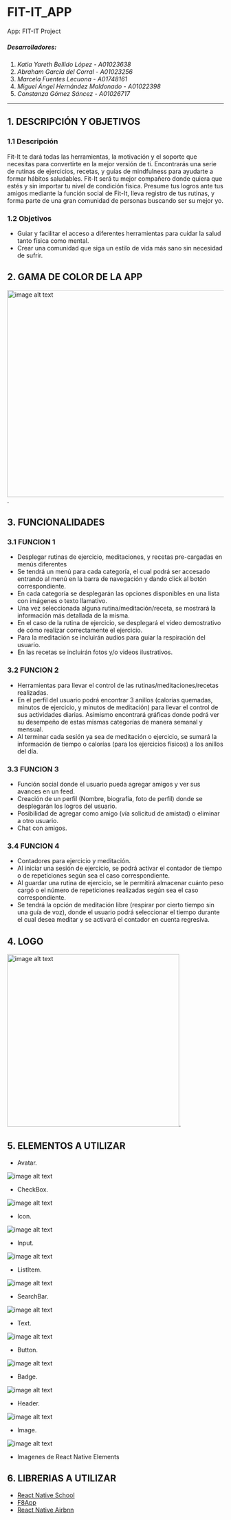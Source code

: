 # FIT-IT_APP
App: FIT-IT Project 

##### Desarrolladores:
1. _Katia Yareth Bellido López - A01023638_
2. _Abraham García del Corral - A01023256_
3. _Marcela Fuentes Lecuona - A01748161_
4. _Miguel Ángel Hernández Maldonado - A01022398_
5. _Constanza Gómez Sáncez - A01026717_

---
## 1. DESCRIPCIÓN Y OBJETIVOS

### 1.1 Descripción
Fit-It te dará todas las herramientas, la motivación y el soporte que necesitas para convertirte en la mejor versión de ti.
Encontrarás una serie de rutinas de ejercicios, recetas, y guías de mindfulness para ayudarte a formar hábitos saludables.
Fit-It será tu mejor compañero donde quiera que estés y sin importar tu nivel de condición física.
Presume tus logros ante tus amigos mediante la función social de Fit-It, lleva registro de tus rutinas, y forma parte de una gran comunidad de personas buscando ser su mejor yo.

### 1.2 Objetivos
* Guiar y facilitar el acceso a diferentes herramientas para cuidar la salud tanto física como mental.
* Crear una comunidad que siga un estilo de vida más sano sin necesidad de sufrir.

## 2. GAMA DE COLOR DE LA APP
<img src="/PHOTOS/PALETA-FIT-IT.png" alt="image alt text" width="800" height = "480" >.

## 3. FUNCIONALIDADES

### 3.1 FUNCION 1
* Desplegar rutinas de ejercicio, meditaciones, y recetas pre-cargadas en menús diferentes
* Se tendrá un menú para cada categoría, el cual podrá ser accesado entrando al menú en la barra de navegación y dando click al botón correspondiente.
* En cada categoría se desplegarán las opciones disponibles en una lista con imágenes o texto llamativo.
* Una vez seleccionada alguna rutina/meditación/receta, se mostrará la información más detallada de la misma.
* En el caso de la rutina de ejercicio, se desplegará el video demostrativo de cómo realizar correctamente el ejercicio.
* Para la meditación se incluirán audios para guiar la respiración del usuario.
* En las recetas se incluirán fotos y/o videos ilustrativos.

### 3.2 FUNCION 2
* Herramientas para llevar el control de las rutinas/meditaciones/recetas realizadas.
* En el perfil del usuario podrá encontrar 3 anillos (calorías quemadas, minutos de ejercicio, y minutos de meditación) para llevar el control de sus actividades diarias. Asimismo encontrará gráficas donde podrá ver su desempeño de estas mismas categorías de manera semanal y mensual.
* Al terminar cada sesión ya sea de meditación o ejercicio, se sumará la información de tiempo o calorías (para los ejercicios físicos) a los anillos del día.
  
### 3.3 FUNCION 3
* Función social donde el usuario pueda agregar amigos y ver sus avances en un feed.
* Creación de un perfil (Nombre, biografía, foto de perfil) donde se desplegarán los logros del usuario.
* Posibilidad de agregar como amigo (vía solicitud de amistad) o eliminar a otro usuario.
* Chat con amigos.
  
### 3.4 FUNCION 4
* Contadores para ejercicio y meditación.
* Al iniciar una sesión de ejercicio, se podrá activar el contador de tiempo o de repeticiones según sea el caso correspondiente.
* Al guardar una rutina de ejercicio, se le permitirá almacenar cuánto peso cargó o el número de repeticiones realizadas según sea el caso correspondiente.
* Se tendrá la opción de meditación libre (respirar por cierto tiempo sin una guía de voz), donde el usuario podrá seleccionar el tiempo durante el cual desea meditar y se activará el contador en cuenta regresiva.
  
## 4. LOGO
<img src="/PHOTOS/LogoFIT_IT.png" alt="image alt text" width="400" height = "400">.

## 5. ELEMENTOS A UTILIZAR

* Avatar.

![image alt text](/PHOTOS/ELEMENTS/avatar.jpg)

* CheckBox.

![image alt text](/PHOTOS/ELEMENTS/checkbox.png)

* Icon.

![image alt text](/PHOTOS/ELEMENTS/icons.png)

* Input.

![image alt text](/PHOTOS/ELEMENTS/input.png)

* ListItem.

![image alt text](/PHOTOS/ELEMENTS/lists.png)

* SearchBar.

![image alt text](/PHOTOS/ELEMENTS/searchbar.png)

* Text.

![image alt text](/PHOTOS/ELEMENTS/text.png)

* Button.

![image alt text](/PHOTOS/ELEMENTS/button.jpg)

* Badge.

![image alt text](/PHOTOS/ELEMENTS/badge.jpg)

* Header.

![image alt text](/PHOTOS/ELEMENTS/header.png)

* Image.

![image alt text](/PHOTOS/ELEMENTS/image.gif)

* Imagenes de React Native Elements

## 6. LIBRERIAS A UTILIZAR

* [React Native School](https://github.com/ReactNativeSchool/react-native-timer)
* [F8App](https://github.com/fbsamples/f8app)
* [React Native Airbnn](https://github.com/imandyie/react-native-airbnb-clone)
